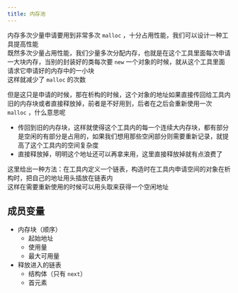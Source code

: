 ```yaml
---
title: 内存池
---
```


内存多次少量申请要用到非常多次 `malloc` ，十分占用性能，我们可以设计一种工具提高性能  
既然多次少量占用性能，我们少量多次分配内存，也就是在这个工具里面每次申请一大块内存，当别的封装好的类每次要 `new` 一个对象的时候，就从这个工具里面请求它申请好的内存中的一小块  
这样就减少了 `malloc` 的次数  
  
但是这只是申请的时候，那在析构的时候，这个对象的地址如果直接传回给工具内旧的内存块或者直接释放掉，前者是不好用到，后者在之后会重新使用一次 `malloc` ，什么意思呢
- 传回到旧的内存块，这样就使得这个工具内的每一个连续大内存块，都有部分是空闲的有部分是占用的，如果我们想用那些空闲部分则需要重新记录，就提高了这个工具内的空间复杂度
- 直接释放掉，明明这个地址还可以再拿来用，这里直接释放掉就有点浪费了

这里给出一种方法：在工具内定义一个链表，构造时在工具内申请空间的对象在析构时，把自己的地址用头插放在链表内  
这样在需要重新使用的时候可以用头取来获得一个空闲地址

## 成员变量

- 内存块（顺序）
  - 起始地址
  - 使用量
  - 最大可用量
- 释放进入的链表
  - 结构体（只有 `next`）
  - 首元素